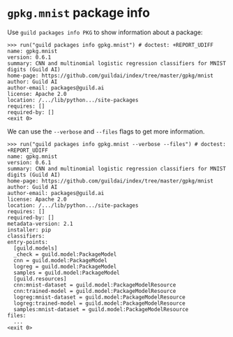 
# `gpkg.mnist` package info

Use `guild packages info PKG` to show information about a package:

    >>> run("guild packages info gpkg.mnist") # doctest: +REPORT_UDIFF
    name: gpkg.mnist
    version: 0.6.1
    summary: CNN and multinomial logistic regression classifiers for MNIST digits (Guild AI)
    home-page: https://github.com/guildai/index/tree/master/gpkg/mnist
    author: Guild AI
    author-email: packages@guild.ai
    license: Apache 2.0
    location: /.../lib/python.../site-packages
    requires: []
    required-by: []
    <exit 0>

We can use the `--verbose` and `--files` flags to get more
information.

    >>> run("guild packages info gpkg.mnist --verbose --files") # doctest: +REPORT_UDIFF
    name: gpkg.mnist
    version: 0.6.1
    summary: CNN and multinomial logistic regression classifiers for MNIST digits (Guild AI)
    home-page: https://github.com/guildai/index/tree/master/gpkg/mnist
    author: Guild AI
    author-email: packages@guild.ai
    license: Apache 2.0
    location: /.../lib/python.../site-packages
    requires: []
    required-by: []
    metadata-version: 2.1
    installer: pip
    classifiers:
    entry-points:
      [guild.models]
      _check = guild.model:PackageModel
      cnn = guild.model:PackageModel
      logreg = guild.model:PackageModel
      samples = guild.model:PackageModel
      [guild.resources]
      cnn:mnist-dataset = guild.model:PackageModelResource
      cnn:trained-model = guild.model:PackageModelResource
      logreg:mnist-dataset = guild.model:PackageModelResource
      logreg:trained-model = guild.model:PackageModelResource
      samples:mnist-dataset = guild.model:PackageModelResource
    files:
      ...
    <exit 0>
